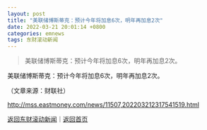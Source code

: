 ```yaml
---
layout: post
title: "美联储博斯蒂克：预计今年将加息6次，明年再加息2次"
date: 2022-03-21 20:01:14 +0800
categories: emnews
tags: 东财滚动新闻
---
```

> 美联储博斯蒂克：预计今年将加息6次，明年再加息2次。

<p>美联储博斯蒂克：预计今年将加息6次，明年再加息2次。 </p><p class="em_media">（文章来源：财联社）</p>

<http://mss.eastmoney.com/news/11507,202203212317541519.html>

[返回东财滚动新闻](//finews.withounder.com/emnews/)｜[返回首页](//finews.withounder.com/)